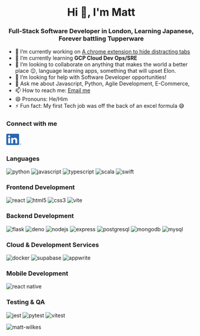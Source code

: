 <h1 style="text-align: center;">Hi 👋, I'm Matt</h1>
<h3 style="text-align: center;">Full-Stack Software Developer in London, Learning Japanese, Forever battling Tupperware</h3>

- 🔭 I’m currently working on [A chrome extension to hide distracting tabs](https://github.com/Matt-Wilkes/simple-chrome-extension)
- 🌱 I’m currently learning **GCP Cloud Dev Ops/SRE**
- 👯 I’m looking to collaborate on anything that makes the world a better place 😉, language learning apps, something that will upset Elon.
- 🤔 I’m looking for help with Software Developer opportunities! 
- 💬 Ask me about Javascript, Python, Agile Development, E-Commerce, 
- 📫 How to reach me: <a href="mailto:mattwilkesdev@gmail.com?subject=I%20Found%20you%20on%20Github&body=Hi%20Matt,"> 
      Email me
   </a>
- 😄 Pronouns: He/Him
- ⚡ Fun fact: My first Tech job was off the back of an excel formula 😅
### Connect with me
<a href="https://linkedin.com/in/wilkesmatt">
  <img src="./assets/LinkedIn-Logos/LI-In-Bug.png" alt="wilkesmatt" height="30" width="40">
</a>

### Languages
![python](https://img.shields.io/badge/python-%233776AB?style=for-the-badge&logo=python&logoColor=white&logoSize=auto)
![javascript](https://img.shields.io/badge/javascript-%23F7DF1E?style=for-the-badge&logo=javascript&logoColor=black&logoSize=auto)
![typescript](https://img.shields.io/badge/typescript-%233178C6?style=for-the-badge&logo=typescript&logoColor=white&logoSize=auto)
![scala](https://img.shields.io/badge/scala_+_slick-%23DC322F?style=for-the-badge&logo=scala&logoColor=white&logoSize=auto)
![swift](https://img.shields.io/badge/swift-%23F05138?style=for-the-badge&logo=swift&logoColor=white&logoSize=auto)

### Frontend Development
![react](https://img.shields.io/badge/react-%2361DAFB?style=for-the-badge&logo=react&logoColor=black&logoSize=auto)
![html5](https://img.shields.io/badge/html5-%23E34F26?style=for-the-badge&logo=html5&logoColor=white&logoSize=auto)
![css3](https://img.shields.io/badge/css3-%23663399?style=for-the-badge&logo=css&logoColor=white&logoSize=auto)
![vite](https://img.shields.io/badge/vite-%23646CFF?style=for-the-badge&logo=vite&logoColor=white&logoSize=auto)

### Backend Development
![flask](https://img.shields.io/badge/flask-%23000000?style=for-the-badge&logo=flask&logoColor=white&logoSize=auto)
![deno](https://img.shields.io/badge/deno-%2370FFAF?style=for-the-badge&logo=deno&logoColor=black&logoSize=auto)
![nodejs](https://img.shields.io/badge/node.js-%235FA04E?style=for-the-badge&logo=node.js&logoColor=white&logoSize=auto)
![express](https://img.shields.io/badge/express-%23000000?style=for-the-badge&logo=express&logoColor=white&logoSize=auto)
![postgresql](https://img.shields.io/badge/postgresql-%234169E1?style=for-the-badge&logo=postgresql&logoColor=white&logoSize=auto)
![mongodb](https://img.shields.io/badge/mongodb-%2347A248?style=for-the-badge&logo=mongodb&logoColor=white&logoSize=auto)
![mysql](https://img.shields.io/badge/mysql-%234479A1?style=for-the-badge&logo=mysql&logoColor=white&logoSize=auto)

### Cloud & Development Services
![docker](https://img.shields.io/badge/docker-%232496ED?style=for-the-badge&logo=docker&logoColor=white&logoSize=auto)
![supabase](https://img.shields.io/badge/supabase-%233FCF8E?style=for-the-badge&logo=supabase&logoColor=white&logoSize=auto)
![appwrite](https://img.shields.io/badge/appwrite-%23FD366E?style=for-the-badge&logo=appwrite&logoColor=white&logoSize=auto)

### Mobile Development
![react native](https://img.shields.io/badge/react_native-%2361DAFB?style=for-the-badge&logo=react&logoColor=black&logoSize=auto)

### Testing & QA
![jest](https://img.shields.io/badge/jest-%23C21325?style=for-the-badge&logo=jest&logoColor=white&logoSize=auto)
![pytest](https://img.shields.io/badge/pytest-%230A9EDC?style=for-the-badge&logo=pytest&logoColor=white&logoSize=auto)
![vitest](https://img.shields.io/badge/vitest-%236E9F18?style=for-the-badge&logo=vitest&logoColor=white&logoSize=auto)

![matt-wilkes](https://github-readme-stats.vercel.app/api/top-langs?username=matt-wilkes&show_icons=true&locale=en&layout=compact&theme=transparent&hide_border=true)


<!-- <p>&nbsp;<img align="center" src="https://github-readme-stats.vercel.app/api?username=matt-wilkes&show_icons=true&locale=en&theme=transparent&hide_border=true" alt="matt-wilkes" /></p> -->




